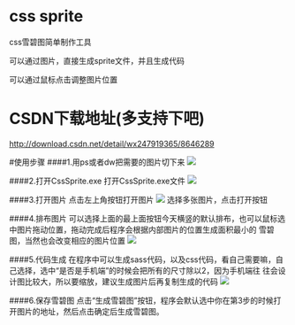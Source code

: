 # css sprite

css雪碧图简单制作工具

可以通过图片，直接生成sprite文件，并且生成代码

可以通过鼠标点击调整图片位置

# CSDN下载地址(多支持下吧)

http://download.csdn.net/detail/wx247919365/8646289

#使用步骤
####1.用ps或者dw把需要的图片切下来
![](http://images.cnitblog.com/blog2015/395765/201504/281718135683006.png)
    
####2.打开CssSprite.exe
    打开CssSprite.exe文件
![](http://images.cnitblog.com/blog2015/395765/201504/281720238657066.png)

####3.打开图片
    点击左上角按钮打开图片
![](http://images.cnitblog.com/blog2015/395765/201504/281722039272065.png)
    选择多张图片，点击打开按钮

####4.排布图片
    可以选择上面的最上面按钮今天横竖的默认排布，也可以鼠标选中图片拖动位置，拖动完成后程序会根据内部图片的位置生成面积最小的    雪碧图，当然也会改变相应的图片位置
![](http://images.cnitblog.com/blog2015/395765/201504/291342460523549.png)

####5.代码生成
    在程序中可以生成sass代码，以及css代码，看自己需要嘛，自己选择，选中“是否是手机端”的时候会把所有的尺寸除以2，因为手机端往    往会设计图比较大，所以要缩放，建议生成图片后再复制生成的代码
![](http://images.cnitblog.com/blog2015/395765/201504/291343367405096.png)

####6.保存雪碧图
    点击“生成雪碧图”按钮，程序会默认选中你在第3步的时候打开图片的地址，然后点击确定后生成雪碧图。


